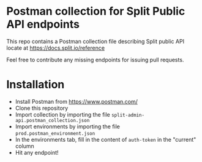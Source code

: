 # Postman collection for Split Public API endpoints

This repo contains a Postman collection file describing Split public API locate at https://docs.split.io/reference

Feel free to contribute any missing endpoints for issuing pull requests.

# Installation

 * Install Postman from https://www.postman.com/
 * Clone this repository
 * Import collection by importing the file `split-admin-api.postman_collection.json`
 * Import environments by importing the file `prod.postman_environment.json`
 * In the environments tab, fill in the content of `auth-token` in the "current" column
 * Hit any endpoint!
